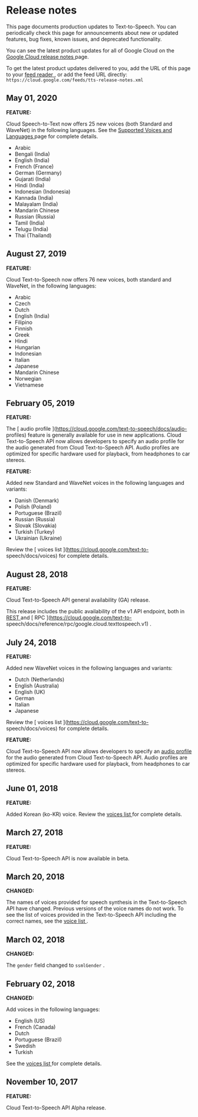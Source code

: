 #  Release notes

This page documents production updates to Text-to-Speech. You can periodically
check this page for announcements about new or updated features, bug fixes,
known issues, and deprecated functionality.

You can see the latest product updates for all of Google Cloud on the [ Google
Cloud release notes ](/release-notes) page.

To get the latest product updates delivered to you, add the URL of this page
to your [ feed reader
](https://wikipedia.org/wiki/Comparison_of_feed_aggregators) , or add the feed
URL directly: ` https://cloud.google.com/feeds/tts-release-notes.xml `

##  May 01, 2020

**FEATURE:**

Cloud Speech-to-Text now offers 25 new voices (both Standard and WaveNet) in
the following languages. See the [ Supported Voices and Languages
](https://cloud.google.com/text-to-speech/docs/voices) page for complete
details.

  * Arabic 
  * Bengali (India) 
  * English (India) 
  * French (France) 
  * German (Germany) 
  * Gujarati (India) 
  * Hindi (India) 
  * Indonesian (Indonesia) 
  * Kannada (India) 
  * Malayalam (India) 
  * Mandarin Chinese 
  * Russian (Russia) 
  * Tamil (India) 
  * Telugu (India) 
  * Thai (Thailand) 

##  August 27, 2019

**FEATURE:**

Cloud Text-to-Speech now offers 76 new voices, both standard and WaveNet, in
the following languages:

  * Arabic 
  * Czech 
  * Dutch 
  * English (India) 
  * Filipino 
  * Finnish 
  * Greek 
  * Hindi 
  * Hungarian 
  * Indonesian 
  * Italian 
  * Japanese 
  * Mandarin Chinese 
  * Norwegian 
  * Vietnamese 

##  February 05, 2019

**FEATURE:**

The [ audio profile ](https://cloud.google.com/text-to-speech/docs/audio-
profiles) feature is generally available for use in new applications. Cloud
Text-to-Speech API now allows developers to specify an audio profile for the
audio generated from Cloud Text-to-Speech API. Audio profiles are optimized
for specific hardware used for playback, from headphones to car stereos.

**FEATURE:**

Added new Standard and WaveNet voices in the following languages and variants:

  * Danish (Denmark) 
  * Polish (Poland) 
  * Portuguese (Brazil) 
  * Russian (Russia) 
  * Slovak (Slovakia) 
  * Turkish (Turkey) 
  * Ukrainian (Ukraine) 

Review the [ voices list ](https://cloud.google.com/text-to-
speech/docs/voices) for complete details.

##  August 28, 2018

**FEATURE:**

Cloud Text-to-Speech API general availability (GA) release.

This release includes the public availability of the v1 API endpoint, both in
[ REST ](https://cloud.google.com/text-to-speech/docs/reference/rest/) and [
RPC ](https://cloud.google.com/text-to-
speech/docs/reference/rpc/google.cloud.texttospeech.v1) .

##  July 24, 2018

**FEATURE:**

Added new WaveNet voices in the following languages and variants:

  * Dutch (Netherlands) 
  * English (Australia) 
  * English (UK) 
  * German 
  * Italian 
  * Japanese 

Review the [ voices list ](https://cloud.google.com/text-to-
speech/docs/voices) for complete details.

**FEATURE:**

Cloud Text-to-Speech API now allows developers to specify an [ audio profile
](https://cloud.google.com/text-to-speech/docs/audio-profiles) for the audio
generated from Cloud Text-to-Speech API. Audio profiles are optimized for
specific hardware used for playback, from headphones to car stereos.

##  June 01, 2018

**FEATURE:**

Added Korean (ko-KR) voice. Review the [ voices list
](https://cloud.google.com/text-to-speech/docs/voices) for complete details.

##  March 27, 2018

**FEATURE:**

Cloud Text-to-Speech API is now available in beta.

##  March 20, 2018

**CHANGED:**

The names of voices provided for speech synthesis in the Text-to-Speech API
have changed. Previous versions of the voice names do not work. To see the
list of voices provided in the Text-to-Speech API including the correct names,
see the [ voice list ](https://cloud.google.com/text-to-speech/docs/voices) .

##  March 02, 2018

**CHANGED:**

The ` gender ` field changed to ` ssmlGender ` .

##  February 02, 2018

**CHANGED:**

Add voices in the following languages:

  * English (US) 
  * French (Canada) 
  * Dutch 
  * Portuguese (Brazil) 
  * Swedish 
  * Turkish 

See the [ voices list ](https://cloud.google.com/text-to-speech/docs/voices)
for complete details.

##  November 10, 2017

**FEATURE:**

Cloud Text-to-Speech API Alpha release.

